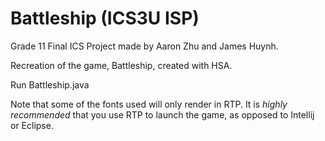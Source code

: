 # Battleship (ICS3U ISP)
Grade 11 Final ICS Project made by Aaron Zhu and James Huynh.

Recreation of the game, Battleship, created with HSA.

Run Battleship.java

Note that some of the fonts used will only render in RTP. It is *highly recommended* that you use RTP to launch the game, as opposed to Intellij or Eclipse. 
